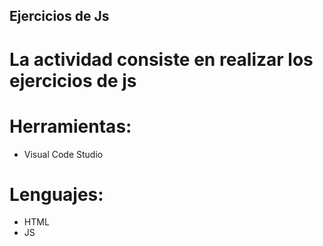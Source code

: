 ## Ejercicios de Js
# La actividad consiste en realizar los ejercicios de js 

# Herramientas:
- Visual Code Studio
# Lenguajes:
- HTML
- JS


